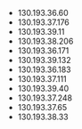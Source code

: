 * 130.193.36.60
* 130.193.37.176
* 130.193.39.11
* 130.193.38.206
* 130.193.36.171
* 130.193.39.132
* 130.193.36.183
* 130.193.37.111
* 130.193.39.40
* 130.193.37.248
* 130.193.37.65
* 130.193.38.33